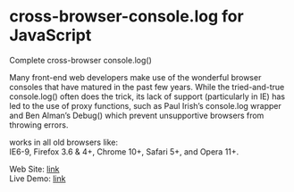cross-browser-console.log for JavaScript
=======================================

Complete cross-browser console.log()

Many front-end web developers make use of the wonderful browser consoles that have matured in the
past few years. While the tried-and-true console.log() often does the trick, its lack of support
(particularly in IE) has led to the use of proxy functions, such as Paul Irish’s console.log
wrapper and Ben Alman’s Debug() which prevent unsupportive browsers from throwing errors.

works in all old browsers like:  
IE6-9, Firefox 3.6 & 4+, Chrome 10+, Safari 5+, and Opera 11+.

Web Site: [link](http://patik.com/blog/complete-cross-browser-console-log/)  
Live Demo: [link](http://patik.github.io/console.log-wrapper/)
